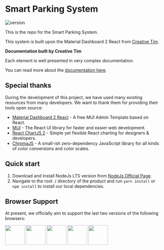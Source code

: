 # Smart Parking System

![version](https://img.shields.io/badge/version-1.0.0-blue.svg) 

This is the repo for the Smart Parking System.

This system is built upon the Material Dashboard 2 React from [Creative Tim](https://www.creative-tim.com/product/material-dashboard-react?ref=readme-mdr).


**Documentation built by Creative Tim**

Each element is well presented in very complex documentation.

You can read more about the [documentation here](https://www.creative-tim.com/learning-lab/react/overview/material-dashboard/).


## Special thanks

During the development of this project, we have used many existing resources from many developers. We want to thank them for providing their tools open source:

- [Material Dashboard 2 React](https://github.com/creativetimofficial/material-dashboard-react) - A free MUI Admin Template based on React.
- [MUI](https://mui.com/) - The React UI library for faster and easier web development.
- [React ChartJS 2](http://reactchartjs.github.io/react-chartjs-2/#/) - Simple yet flexible React charting for designers & developers.
- [ChromaJS](https://gka.github.io/chroma.js/) - A small-ish zero-dependency JavaScript library for all kinds of color conversions and color scales.


## Quick start

1. Download and Install NodeJs LTS version from [NodeJs Official Page](https://nodejs.org/en/download/).
2. Navigate to the root ./ directory of the product and run `yarn install` or `npm install` to install our local dependencies.



## Browser Support

At present, we officially aim to support the last two versions of the following browsers:

<img src="https://s3.amazonaws.com/creativetim_bucket/github/browser/chrome.png" width="64" height="64"> <img src="https://s3.amazonaws.com/creativetim_bucket/github/browser/firefox.png" width="64" height="64"> <img src="https://s3.amazonaws.com/creativetim_bucket/github/browser/edge.png" width="64" height="64"> <img src="https://s3.amazonaws.com/creativetim_bucket/github/browser/safari.png" width="64" height="64"> <img src="https://s3.amazonaws.com/creativetim_bucket/github/browser/opera.png" width="64" height="64">

